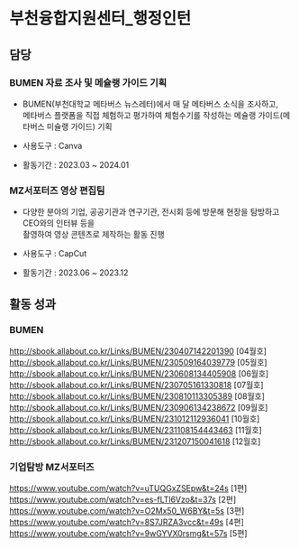 # 부천융합지원센터_행정인턴
 
## 담당

### BUMEN 자료 조사 및 메슐랭 가이드 기획 
- BUMEN(부천대학교 메타버스 뉴스레터)에서 매 달 메타버스 소식을 조사하고,  
메타버스 플랫폼을 직접 체험하고 평가하여 체험수기를 작성하는 메슐랭 가이드(메타버스 미슐랭 가이드) 기획

- 사용도구 : Canva
- 활동기간 : 2023.03 ~ 2024.01


### MZ서포터즈 영상 편집팀
- 다양한 분야의 기업, 공공기관과 연구기관, 전시회 등에 방문해 현장을 탐방하고 CEO와의 인터뷰 등을  
촬영하여 영상 콘텐츠로 제작하는 활동 진행

- 사용도구 : CapCut
- 활동기간 : 2023.06 ~ 2023.12



## 활동 성과

### BUMEN
http://sbook.allabout.co.kr/Links/BUMEN/230407142201390	[04월호]
http://sbook.allabout.co.kr/Links/BUMEN/230509164039779	[05월호]
http://sbook.allabout.co.kr/Links/BUMEN/230608134405908	[06월호]
http://sbook.allabout.co.kr/Links/BUMEN/230705161330818	[07월호]
http://sbook.allabout.co.kr/Links/BUMEN/230810113305389	[08월호]
http://sbook.allabout.co.kr/Links/BUMEN/230906134238672	[09월호]
http://sbook.allabout.co.kr/Links/BUMEN/231012112936041	[10월호]
http://sbook.allabout.co.kr/Links/BUMEN/231108154443463	[11월호]
http://sbook.allabout.co.kr/Links/BUMEN/231207150041618	[12월호]

### 기업탐방 MZ서포터즈 
https://www.youtube.com/watch?v=uTUQGxZSEpw&t=24s	[1편]  
https://www.youtube.com/watch?v=es-fLTl6Vzo&t=37s	[2편]  
https://www.youtube.com/watch?v=O2Mx50_W6BY&t=5s	[3편]  
https://www.youtube.com/watch?v=8S7JRZA3vcc&t=49s	[4편]  
https://www.youtube.com/watch?v=9wGYVX0rsmg&t=57s	[5편]
